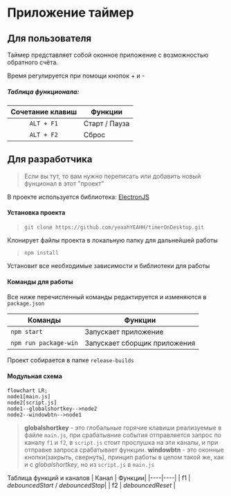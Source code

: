 # Приложение таймер

## Для пользователя
Таймер представляет собой оконное приложение с возможностью обратного счёта.

Время регулируется при помощи кнопок + и -

##### Таблица функционала:
| Сочетание клавиш  | Функции|
|:----:|----|
| `ALT + F1`| Старт / Пауза|
| `ALT + F2`| Сброс|

## Для разработчика
> Если вы тут, то вам нужно переписать или добавить новый фунционал в этот "проект"

В проекте используется библиотека: [ElectronJS](https://www.electronjs.org/)

#### Установка проекта

> `git clone https://github.com/yeaahYEAHH/timerOnDesktop.git`

Клонирует файлы проекта в локальную папку для дальнейшей работы

> `npm install`

Установит все необходимые зависимости и библиотеки для работы

#### Команды для работы
Все ниже перечисленный команды редактируется и изменяются в `package.json`

| Команды | Функции |
| --- | --- |
| `npm start` | Запускает приложение|
|`npm run package-win`| Запускает сборщик приложения|

Проект собирается в папке `release-builds`

#### Модульная схема

```mermaid
flowchart LR;
node1[main.js]
node2[script.js]
node1--globalshortkey-->node2
node2--windowbtn-->node1
```

> **globalshortkey** - это глобальные горячие клавиши реализуемые в файле `main.js`, при срабатывние события отправляется запрос по каналу `f1` и `f2`, в `script.js` стоит прослушка на эти каналы, и при отправке запроса срабатывает функции.
> **windowbtn** - это оконные кнопки(закрыть, свернуть), принцип работы в целом такой же, как и с _globalshortkey_, но из `script.js` в `main.js`

Таблица функций и каналов
| Канал | Функции|
|----|----|
| f1 | _debouncedStart_ / _debouncedStop_|
| f2 | _debouncedReset_ |
